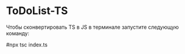 # ToDoList-TS

Чтобы сконвертировать TS в JS в терминале запустите следующую команду:

#npx tsc index.ts  